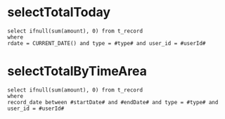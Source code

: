 selectTotalToday
===
	select ifnull(sum(amount), 0) from t_record
	where
	rdate = CURRENT_DATE() and type = #type# and user_id = #userId#

selectTotalByTimeArea
===
	select ifnull(sum(amount), 0) from t_record
	where 
	record_date between #startDate# and #endDate# and type = #type# and user_id = #userId#